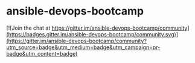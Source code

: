 # ansible-devops-bootcamp

[![Join the chat at https://gitter.im/ansible-devops-bootcamp/community](https://badges.gitter.im/ansible-devops-bootcamp/community.svg)](https://gitter.im/ansible-devops-bootcamp/community?utm_source=badge&utm_medium=badge&utm_campaign=pr-badge&utm_content=badge)